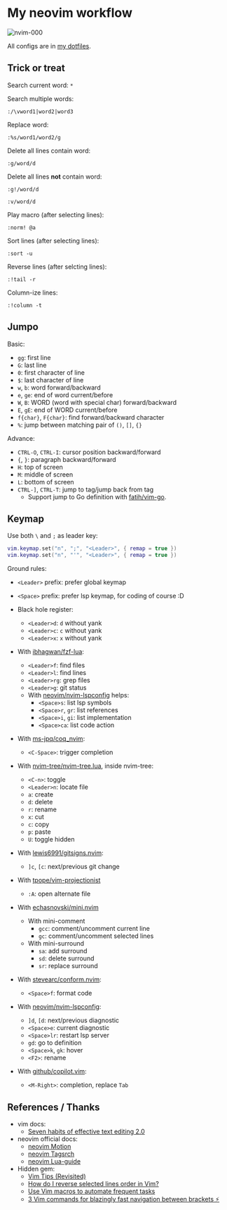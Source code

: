 # My neovim workflow

![nvim-000](https://raw.githubusercontent.com/haunt98/posts-images/main/nvim-000.jxl)

All configs are in [my dotfiles](https://github.com/haunt98/dotfiles).

## Trick or treat

Search current word: `*`

Search multiple words:

```vim
:/\vword1|word2|word3
```

Replace word:

```vim
:%s/word1/word2/g
```

Delete all lines contain word:

```vim
:g/word/d
```

Delete all lines **not** contain word:

```vim
:g!/word/d

:v/word/d
```

Play macro (after selecting lines):

```vim
:norm! @a
```

Sort lines (after selecting lines):

```vim
:sort -u
```

Reverse lines (after selcting lines):

```vim
:!tail -r
```

Column-ize lines:

```vim
:!column -t
```

## Jumpo

Basic:

- `gg`: first line
- `G`: last line
- `0`: first character of line
- `$`: last character of line
- `w`, `b`: word forward/backward
- `e`, `ge`: end of word current/before
- `W`, `B`: WORD (word with special char) forward/backward
- `E`, `gE`: end of WORD current/before
- `f{char}`, `F{char}`: find forward/backward character
- `%`: jump between matching pair of `()`, `[]`, `{}`

Advance:

- `CTRL-O`, `CTRL-I`: cursor position backward/forward
- `{`, `}`: paragraph backward/forward
- `H`: top of screen
- `M`: middle of screen
- `L`: bottom of screen
- `CTRL-]`, `CTRL-T`: jump to tag/jump back from tag
  - Support jump to Go definition with
    [fatih/vim-go](https://github.com/fatih/vim-go).

## Keymap

Use both `\` and `;` as leader key:

```lua
vim.keymap.set("n", ";", "<Leader>", { remap = true })
vim.keymap.set("n", "'", "<Leader>", { remap = true })
```

Ground rules:

- `<Leader>` prefix: prefer global keymap
- `<Space>` prefix: prefer lsp keymap, for coding of course :D

- Black hole register:
  - `<Leader>d`: `d` without yank
  - `<Leader>c`: `c` without yank
  - `<Leader>x`: `x` without yank
- With [ibhagwan/fzf-lua](https://github.com/ibhagwan/fzf-lua):
  - `<Leader>f`: find files
  - `<Leader>l`: find lines
  - `<Leader>rg`: grep files
  - `<Leader>g`: git status
  - With [neovim/nvim-lspconfig](https://github.com/neovim/nvim-lspconfig)
    helps:
    - `<Space>s`: list lsp symbols
    - `<Space>r`, `gr`: list references
    - `<Space>i`, `gi`: list implementation
    - `<Space>ca`: list code action
- With [ms-jpq/coq_nvim](https://github.com/ms-jpq/coq_nvim):
  - `<C-Space>`: trigger completion
- With [nvim-tree/nvim-tree.lua](https://github.com/nvim-tree/nvim-tree.lua),
  inside nvim-tree:
  - `<C-n>`: toggle
  - `<Leader>n`: locate file
  - `a`: create
  - `d`: delete
  - `r`: rename
  - `x`: cut
  - `c`: copy
  - `p`: paste
  - `U`: toggle hidden
- With [lewis6991/gitsigns.nvim](https://github.com/lewis6991/gitsigns.nvim):
  - `]c`, `[c`: next/previous git change
- With [tpope/vim-projectionist](https://github.com/tpope/vim-projectionist)
  - `:A`: open alternate file
- With [echasnovski/mini.nvim](https://github.com/echasnovski/mini.nvim)
  - With mini-comment
    - `gcc`: comment/uncomment current line
    - `gc`: comment/uncomment selected lines
  - With mini-surround
    - `sa`: add surround
    - `sd`: delete surround
    - `sr`: replace surround
- With [stevearc/conform.nvim](https://github.com/stevearc/conform.nvim):
  - `<Space>f`: format code
- With [neovim/nvim-lspconfig](https://github.com/neovim/nvim-lspconfig):
  - `]d`, `[d`: next/previous diagnostic
  - `<Space>e`: current diagnostic
  - `<Space>lr`: restart lsp server
  - `gd`: go to definition
  - `<Space>k`, `gk`: hover
  - `<F2>`: rename
- With [github/copilot.vim](https://github.com/github/copilot.vim):
  - `<M-Right>`: completion, replace `Tab`

## References / Thanks

- vim docs:
  - [Seven habits of effective text editing 2.0](https://moolenaar.net/habits_2007.pdf)
- neovim official docs:
  - [neovim Motion](https://neovim.io/doc/user/motion.html)
  - [neovim Tagsrch](http://neovim.io/doc/user/tagsrch.html)
  - [neovim Lua-guide](https://neovim.io/doc/user/lua-guide.html)
- Hidden gem:
  - [Vim Tips (Revisited)](https://bluz71.github.io/2021/09/10/vim-tips-revisited.html)
  - [How do I reverse selected lines order in Vim?](https://superuser.com/a/189956)
  - [Use Vim macros to automate frequent tasks](https://www.redhat.com/sysadmin/use-vim-macros)
  - [3 Vim commands for blazingly fast navigation between brackets ⚡](https://dev.to/m4xshen/3-vim-commands-for-blazingly-fast-navigation-between-brackets-55kc)

